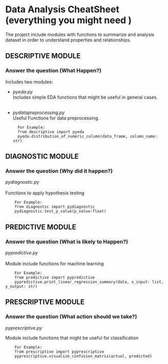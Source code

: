 <h1>Data Analysis CheatSheet (everything you might need )</h1>
<p>
The project include modules with functions to summarize and analysis dataset in order 
to understand properties and relationships.
</p>
<h2>DESCRIPTIVE  MODULE</h2>
<h3>Answer the question (What Happen?)</h3>

Includes two modules:

            
- <i>pyeda.py</i><br>
Includes simple EDA functions that might be useful in general cases.<br><br>
- <i>pydatapreprocessing.py</i><br> 
Useful Functions for data preprocessing.<br>

        For Example:
        from descriptive import pyeda
        pyeda.distribution_of_numeric_column(data_frame, column_name: str)


<h2>DIAGNOSTIC MODULE</h2>
<h3>Answer the question (Why did it happen?)</h3>
<i>pydiagnostic.py</i><br><br>
Functions to apply hypothesis testing 
          
        For Example:
        from diagnostic import pydiagnostic
        pydiagnostic.test_p_value(p_value:float)   


<h2>PREDICTIVE MODULE </h2>
<h3>Answer the question (What is likely to Happen?)</h3>
<i>pypredictive.py</i> <br><br>
Module include functions for machine learning 

        For Example:
        from predictive import pypredictive
        pypredictive.print_linear_regression_summary(data, x_input: list, y_output: str) 


<h2>PRESCRIPTIVE MODULE</h2> 
<h3>Answer the question (What action should we take?)</h3>

<i>pyprescriptive.py</i><br>

Module include functions that might be useful for classification 

        For Example:
        from prescriptive import pyprescriptive
        pyprescriptive.visualize_confusion_matrix(actual, predicted)